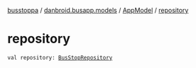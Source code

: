 [busstoppa](../../index.md) / [danbroid.busapp.models](../index.md) / [AppModel](index.md) / [repository](./repository.md)

# repository

`val repository: `[`BusStopRepository`](../../danbroid.busapp.data/-bus-stop-repository/index.md)